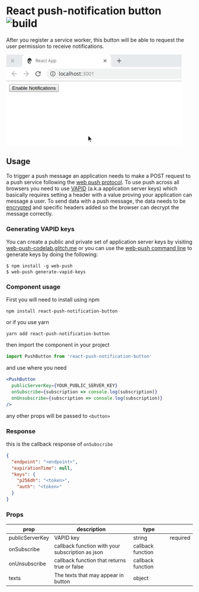 # React push-notification button ![build](https://travis-ci.org/linconkusunoki/react-push-notification-button.svg?branch=master)

After you register a service worker, this button will be able to request the user permission to receive notifications.

![gif](notification.gif)

## Usage

To trigger a push message an application needs to make a POST request to a push service following the [web push protocol](https://tools.ietf.org/html/draft-ietf-webpush-protocol). To use push across all browsers you need to use [VAPID](https://tools.ietf.org/html/draft-thomson-webpush-vapid) (a.k.a application server keys) which basically requires setting a header with a value proving your application can message a user. To send data with a push message, the data needs to be [encrypted](https://tools.ietf.org/html/draft-ietf-webpush-encryption) and specific headers added so the browser can decrypt the message correctly.

### Generating VAPID keys

You can create a public and private set of application server keys by visiting [web-push-codelab.glitch.me](https://web-push-codelab.glitch.me/) or you can use the [web-push command line](https://github.com/web-push-libs/web-push#command-line) to generate keys by doing the following:

```
$ npm install -g web-push
$ web-push generate-vapid-keys
```

### Component usage

First you will need to install using npm

```
npm install react-push-notification-button
```

or if you use yarn

```
yarn add react-push-notification-button
```

then import the component in your project

```javascript
import PushButton from 'react-push-notification-button'
```

and use where you need

```jsx
<PushButton
  publicServerKey={YOUR_PUBLIC_SERVER_KEY}
  onSubscribe={subscription => console.log(subscription)}
  onUnsubscribe={subscription => console.log(subscription)}
/>
```

any other props will be passed to `<button>`

### Response

this is the callback response of `onSubscribe`

```json
{
  "endpoint": "<endpoint>",
  "expirationTime": null,
  "keys": {
    "p256dh": "<token>",
    "auth": "<token>"
  }
}
```

### Props

| prop            | description                                      | type              |          |
| --------------- | ------------------------------------------------ | ----------------- | -------- |
| publicServerKey | VAPID key                                        | string            | required |
| onSubscribe     | callback function with your subscription as json | callback function |          |
| onUnsubscribe   | callback function that returns true or false     | callback function |          |
| texts           | The texts that may appear in button              | object            |          |
